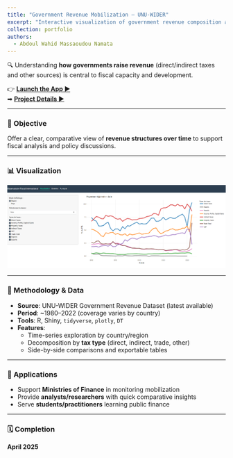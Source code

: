 ```yaml
---
title: "Government Revenue Mobilization — UNU-WIDER"
excerpt: "Interactive visualization of government revenue composition and trends using UNU-WIDER data.<br/><img src='/images/Governement%20revenue%20source/R%20shinny%20web%20app%20screen%20shot.png'>"
collection: portfolio
authors:
  - Abdoul Wahid Massaoudou Namata
---
```


🔍 Understanding **how governments raise revenue** (direct/indirect taxes and other sources) is central to fiscal capacity and development.

👉 **[Launch the App ▶](https://abdoulwahid.shinyapps.io/taxdata/)**  
➡ **[Project Details ▶](/r-shiny-projects/government-revenue-mobilization/)**

---

### 🧭 Objective

Offer a clear, comparative view of **revenue structures over time** to support fiscal analysis and policy discussions.

---

### 📊 Visualization

[![Government Revenue Shiny App](/images/Governement%20revenue%20source/R%20shinny%20web%20app%20screen%20shot.png)](https://abdoulwahid.shinyapps.io/taxdata/)

---

### 🧰 Methodology & Data

- **Source**: UNU-WIDER Government Revenue Dataset (latest available)  
- **Period**: ~1980–2022 (coverage varies by country)  
- **Tools**: R, Shiny, `tidyverse`, `plotly`, `DT`  
- **Features**:  
  - Time-series exploration by country/region  
  - Decomposition by **tax type** (direct, indirect, trade, other)  
  - Side-by-side comparisons and exportable tables

---

### 🎯 Applications

- Support **Ministries of Finance** in monitoring mobilization  
- Provide **analysts/researchers** with quick comparative insights  
- Serve **students/practitioners** learning public finance

---

### 🗓 Completion

**April 2025**
